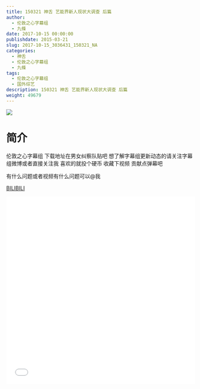 ```yaml
---
title: 150321 神舌 艺能界新人现状大调查 后篇
author: 
  - 伦敦之心字幕组
  - 九條
date: 2017-10-15 00:00:00
publishdate: 2015-03-21
slug: 2017-10-15_3036431_150321_NA
categories: 
  - 神舌
  - 伦敦之心字幕组
  - 九條
tags: 
  - 伦敦之心字幕组
  - 国外综艺
description: 150321 神舌 艺能界新人现状大调查 后篇
weight: 49679
---
```


![](https://i.imgur.com/sBgxtEH.jpg)

# 简介  
伦敦之心字幕组 下载地址在男女纠察队贴吧 想了解字幕组更新动态的请关注字幕组微博或者直接关注我 喜欢的就投个硬币 收藏下视频 贡献点弹幕吧
有什么问题或者视频有什么问题可以@我

  [BILIBILI](https://www.bilibili.com/video/av3036431/)


  <iframe src="//www.bilibili.com/html/html5player.html?cid=4764728&aid=3036431" width="100%" height="500" frameborder="0" allowfullscreen="allowfullscreen"></iframe>
